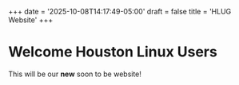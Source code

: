 +++
date = '2025-10-08T14:17:49-05:00'
draft = false 
title = 'HLUG Website'
+++

# Welcome Houston Linux Users

This will be our **new** soon to be website!
